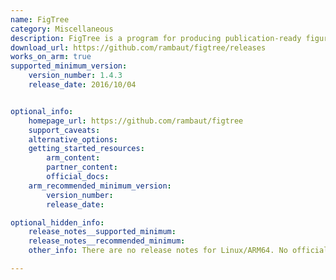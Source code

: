 ```yaml
---
name: FigTree
category: Miscellaneous
description: FigTree is a program for producing publication-ready figures, and is designed as a graphical viewer of phylogenetic trees.
download_url: https://github.com/rambaut/figtree/releases
works_on_arm: true
supported_minimum_version:
    version_number: 1.4.3
    release_date: 2016/10/04


optional_info:
    homepage_url: https://github.com/rambaut/figtree
    support_caveats:
    alternative_options:
    getting_started_resources:
        arm_content:
        partner_content:
        official_docs:
    arm_recommended_minimum_version:
        version_number:
        release_date:

optional_hidden_info:
    release_notes__supported_minimum:
    release_notes__recommended_minimum:
    other_info: There are no release notes for Linux/ARM64. No official website or documentation is linked on the GitHub page. However, we build the package from source using "ant", following an issue [here](https://github.com/rambaut/figtree/pull/182/files). Built successfully the minimum version available on the github releases, i.e. version 1.4.3, on the Neoverse N1.

---
```

